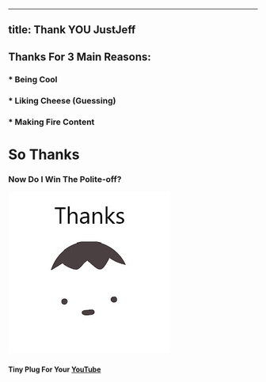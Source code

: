 ----
title: Thank YOU JustJeff
----

<link rel="shortcut icon" type="image/png" href="favicon.png">

## Thanks For 3 Main Reasons:
### * Being Cool
### * Liking Cheese (Guessing)
### * Making Fire Content  

# So  **Thanks**
   
### Now Do I Win The Polite-off?

![thanksjeff](thanksjeff.jpg)
#### Tiny Plug For Your [YouTube](https://www.youtube.com/channel/UCF1vJfwXJ0-f61bh0yX6Ifg)

